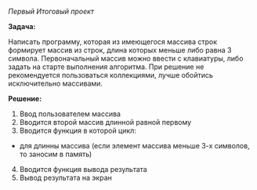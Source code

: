 *Первый Итоговый проект*

**Задача:**

Написать программу, которая из имеющегося массива строк формирует массив из строк, длина которых меньше либо равна 3 символа. Первоначальный массив можно ввести с клавиатуры, либо задать на старте выполнения алгоритма. При решение не рекомендуется пользоваться коллекциями, лучше обойтись исключительно массивами.

**Решение:**

1. Ввод пользователем массива
2. Вводится второй массив длинной равной первому
3. Вводится функция в которой цикл:
- для длинны массива (если элемент массива меньше 3-х символов, то заносим в память)
4. Вводится функция вывода результата
5. Вывод результата на экран